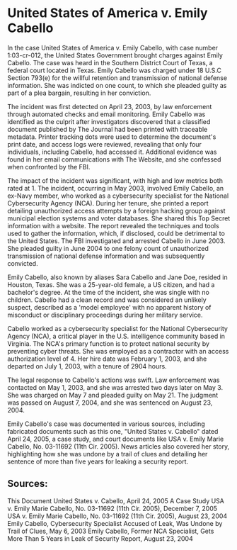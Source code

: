 # United States of America v. Emily Cabello

In the case United States of America v. Emily Cabello, with case number 1:03-cr-012, the United States Government brought charges against Emily Cabello. The case was heard in the Southern District Court of Texas, a federal court located in Texas. Emily Cabello was charged under 18 U.S.C Section 793(e) for the willful retention and transmission of national defense information. She was indicted on one count, to which she pleaded guilty as part of a plea bargain, resulting in her conviction.

The incident was first detected on April 23, 2003, by law enforcement through automated checks and email monitoring. Emily Cabello was identified as the culprit after investigators discovered that a classified document published by The Journal had been printed with traceable metadata. Printer tracking dots were used to determine the document's print date, and access logs were reviewed, revealing that only four individuals, including Cabello, had accessed it. Additional evidence was found in her email communications with The Website, and she confessed when confronted by the FBI.

The impact of the incident was significant, with high and low metrics both rated at 1. The incident, occurring in May 2003, involved Emily Cabello, an ex-Navy member, who worked as a cybersecurity specialist for the National Cybersecurity Agency (NCA). During her tenure, she printed a report detailing unauthorized access attempts by a foreign hacking group against municipal election systems and voter databases. She shared this Top Secret information with a website. The report revealed the techniques and tools used to gather the information, which, if disclosed, could be detrimental to the United States. The FBI investigated and arrested Cabello in June 2003. She pleaded guilty in June 2004 to one felony count of unauthorized transmission of national defense information and was subsequently convicted.

Emily Cabello, also known by aliases Sara Cabello and Jane Doe, resided in Houston, Texas. She was a 25-year-old female, a US citizen, and had a bachelor's degree. At the time of the incident, she was single with no children. Cabello had a clean record and was considered an unlikely suspect, described as a 'model employee' with no apparent history of misconduct or disciplinary proceedings during her military service.

Cabello worked as a cybersecurity specialist for the National Cybersecurity Agency (NCA), a critical player in the U.S. intelligence community based in Virginia. The NCA's primary function is to protect national security by preventing cyber threats. She was employed as a contractor with an access authorization level of 4. Her hire date was February 1, 2003, and she departed on July 1, 2003, with a tenure of 2904 hours.

The legal response to Cabello's actions was swift. Law enforcement was contacted on May 1, 2003, and she was arrested two days later on May 3. She was charged on May 7 and pleaded guilty on May 21. The judgment was passed on August 7, 2004, and she was sentenced on August 23, 2004.

Emily Cabello's case was documented in various sources, including fabricated documents such as this one, "United States v. Cabello" dated April 24, 2005, a case study, and court documents like USA v. Emily Marie Cabello, No. 03-11692 (11th Cir. 2005). News articles also covered her story, highlighting how she was undone by a trail of clues and detailing her sentence of more than five years for leaking a security report.

## Sources:

This Document
United States v. Cabello, April 24, 2005
A Case Study
USA v. Emily Marie Cabello, No. 03-11692 (11th Cir. 2005), December 7, 2005
USA v. Emily Marie Cabello, No. 03-11692 (11th Cir. 2005), August 23, 2004
Emily Cabello, Cybersecurity Specialist Accused of Leak, Was Undone by Trail of Clues, May 6, 2003
Emily Cabello, Former NCA Specialist, Gets More Than 5 Years in Leak of Security Report, August 23, 2004
